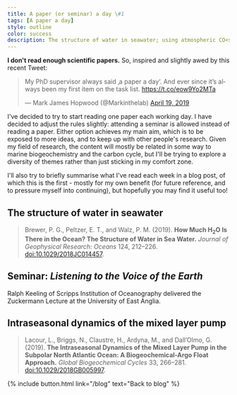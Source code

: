 ```yaml
---
title: A paper (or seminar) a day \#1
tags: [A paper a day]
style: outline
color: success
description: The structure of water in seawater; using atmospheric CO<sub>2</sub> and O<sub>2</sub> measurements to track the changing carbon cycle; intraseasonal dynamics of the mixed layer pump.
---
```


**I don't read enough scientific papers.** So, inspired and slightly awed by this recent Tweet:

<blockquote class="twitter-tweet"><p lang="en" dir="ltr">My PhD supervisor always said ‚a paper a day‘. And ever since it’s always been my first item on the task list. <a href="https://t.co/eow9Yo2MTa">https://t.co/eow9Yo2MTa</a></p>&mdash; Mark James Hopwood (@Markinthelab) <a href="https://twitter.com/Markinthelab/status/1119300840513253378?ref_src=twsrc%5Etfw">April 19, 2019</a></blockquote> <script async src="https://platform.twitter.com/widgets.js" charset="utf-8"></script>

I've decided to try to start reading one paper each working day. I have decided to adjust the rules slightly: attending a seminar is allowed instead of reading a paper. Either option achieves my main aim, which is to be exposed to more ideas, and to keep up with other people's research. Given my field of research, the content will mostly be related in some way to marine biogeochemistry and the carbon cycle, but I'll be trying to explore a diversity of themes rather than just sticking in my comfort zone.

I'll also try to briefly summarise what I've read each week in a blog post, of which this is the first - mostly for my own benefit (for future reference, and to pressure myself into continuing), but hopefully you may find it useful too!

## The structure of water in seawater

> Brewer, P. G., Peltzer, E. T., and Walz, P. M. (2019). **How Much H<sub>2</sub>O Is There in the Ocean? The Structure of Water in Sea Water.** *Journal of Geophysical Research: Oceans* 124, 212–226. [doi:10.1029/2018JC014457](https://doi.org/10.1029/2018JC014457).



## Seminar: *Listening to the Voice of the Earth*

Ralph Keeling of Scripps Institution of Oceanography delivered the Zuckermann Lecture at the University of East Anglia.


## Intraseasonal dynamics of the mixed layer pump

> Lacour, L., Briggs, N., Claustre, H., Ardyna, M., and Dall’Olmo, G. (2019). **The Intraseasonal Dynamics of the Mixed Layer Pump in the Subpolar North Atlantic Ocean: A Biogeochemical-Argo Float Approach.** *Global Biogeochemical Cycles* 33, 266–281. [doi:10.1029/2018GB005997](https://10.1029/2018GB005997).



<p class="text-center">{% include button.html link="/blog" text="Back to blog" %}</p>

